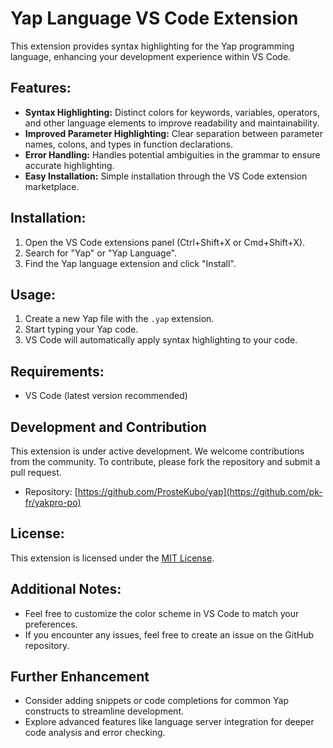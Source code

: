# Yap Language VS Code Extension

This extension provides syntax highlighting for the Yap programming language, enhancing your development experience within VS Code.

## Features:

-   **Syntax Highlighting:** Distinct colors for keywords, variables, operators, and other language elements to improve readability and maintainability.
-   **Improved Parameter Highlighting:** Clear separation between parameter names, colons, and types in function declarations.
-   **Error Handling:** Handles potential ambiguities in the grammar to ensure accurate highlighting.
-   **Easy Installation:** Simple installation through the VS Code extension marketplace.

## Installation:

1.  Open the VS Code extensions panel (Ctrl+Shift+X or Cmd+Shift+X).
2.  Search for "Yap" or "Yap Language".
3.  Find the Yap language extension and click "Install".

## Usage:

1.  Create a new Yap file with the `.yap` extension.
2.  Start typing your Yap code.
3.  VS Code will automatically apply syntax highlighting to your code.

## Requirements:

-   VS Code (latest version recommended)

## Development and Contribution

This extension is under active development. We welcome contributions from the community. To contribute, please fork the repository and submit a pull request.

-   Repository: [https://github.com/ProsteKubo/yap](https://github.com/pk-fr/yakpro-po)

## License:

This extension is licensed under the [MIT License](https://choosealicense.com/licenses/mit/).

## Additional Notes:

-   Feel free to customize the color scheme in VS Code to match your preferences.
-   If you encounter any issues, feel free to create an issue on the GitHub repository.

## Further Enhancement

-   Consider adding snippets or code completions for common Yap constructs to streamline development.
-   Explore advanced features like language server integration for deeper code analysis and error checking.